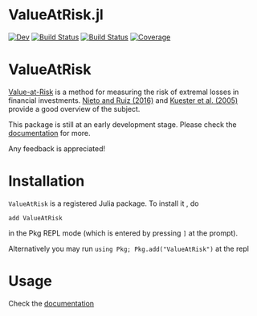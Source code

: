 # ValueAtRisk.jl

[![Dev](https://img.shields.io/badge/docs-dev-blue.svg)](https://chm-von-tla.github.io/ValueAtRisk.jl/dev)
[![Build Status](https://github.com/chm-von-tla/ValueAtRisk.jl/workflows/CI/badge.svg)](https://github.com/chm-von-tla/ValueAtRisk.jl/actions)
[![Build Status](https://travis-ci.com/chm-von-tla/ValueAtRisk.jl.svg?branch=master)](https://travis-ci.com/chm-von-tla/ValueAtRisk.jl)
[![Coverage](https://codecov.io/gh/chm-von-tla/ValueAtRisk.jl/branch/master/graph/badge.svg)](https://codecov.io/gh/chm-von-tla/ValueAtRisk.jl)

# ValueAtRisk

[Value-at-Risk](https://en.wikipedia.org/wiki/Value_at_risk) is a method for measuring the risk of extremal losses in financial investments. [Nieto and Ruiz (2016)](https://doi.org/10.1016/j.ijforecast.2015.08.003) and [Kuester et al. (2005)](https://doi.org/10.1093/jjfinec/nbj002) provide a good overview of the subject. 

This package is still at an early development stage. Please check the [documentation](https://chm-von-tla.github.io/ValueAtRisk.jl/dev) for more.

Any feedback is appreciated!

# Installation

`ValueAtRisk` is a registered Julia package. To install it , do

```
add ValueAtRisk
```

in the Pkg REPL mode (which is entered by pressing `]` at the prompt).

Alternatively you may run `using Pkg; Pkg.add("ValueAtRisk")` at the repl

# Usage

Check the [documentation](https://chm-von-tla.github.io/ValueAtRisk.jl/dev)

